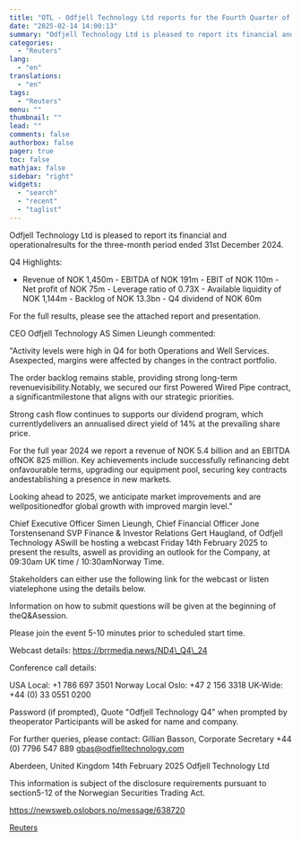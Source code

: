 ```yaml
---
title: "OTL - Odfjell Technology Ltd reports for the Fourth Quarter of 2024"
date: "2025-02-14 14:00:13"
summary: "Odfjell Technology Ltd is pleased to report its financial and operationalresults for the three-month period ended 31st December 2024.Q4 Highlights:- Revenue of NOK 1,450m - EBITDA of NOK 191m - EBIT of NOK 110m - Net profit of NOK 75m - Leverage ratio of 0.73X - Available liquidity of NOK..."
categories:
  - "Reuters"
lang:
  - "en"
translations:
  - "en"
tags:
  - "Reuters"
menu: ""
thumbnail: ""
lead: ""
comments: false
authorbox: false
pager: true
toc: false
mathjax: false
sidebar: "right"
widgets:
  - "search"
  - "recent"
  - "taglist"
---
```


Odfjell Technology Ltd is pleased to report its financial and operationalresults for the three-month period ended 31st December 2024.

Q4 Highlights:

- Revenue of NOK 1,450m - EBITDA of NOK 191m - EBIT of NOK 110m - Net profit of NOK 75m - Leverage ratio of 0.73X - Available liquidity of NOK 1,144m - Backlog of NOK 13.3bn - Q4 dividend of NOK 60m

For the full results, please see the attached report and presentation.

CEO Odfjell Technology AS Simen Lieungh commented:

"Activity levels were high in Q4 for both Operations and Well Services. Asexpected, margins were affected by changes in the contract portfolio.

The order backlog remains stable, providing strong long-term revenuevisibility.Notably, we secured our first Powered Wired Pipe contract, a significantmilestone that aligns with our strategic priorities.

Strong cash flow continues to supports our dividend program, which currentlydelivers an annualised direct yield of 14% at the prevailing share price.

For the full year 2024 we report a revenue of NOK 5.4 billion and an EBITDA ofNOK 825 million. Key achievements include successfully refinancing debt onfavourable terms, upgrading our equipment pool, securing key contracts andestablishing a presence in new markets.

Looking ahead to 2025, we anticipate market improvements and are wellpositionedfor global growth with improved margin level."

Chief Executive Officer Simen Lieungh, Chief Financial Officer Jone Torstensenand SVP Finance & Investor Relations Gert Haugland, of Odfjell Technology ASwill be hosting a webcast Friday 14th February 2025 to present the results, aswell as providing an outlook for the Company, at 09:30am UK time / 10:30amNorway Time.

Stakeholders can either use the following link for the webcast or listen viatelephone using the details below.

Information on how to submit questions will be given at the beginning of theQ&Asession.

Please join the event 5-10 minutes prior to scheduled start time.

Webcast details: https://brrmedia.news/ND4\_Q4\_24

Conference call details:

USA Local: +1 786 697 3501 Norway Local Oslo: +47 2 156 3318 UK-Wide: +44 (0) 33 0551 0200

Password (if prompted), Quote "Odfjell Technology Q4" when prompted by theoperator Participants will be asked for name and company.

For further queries, please contact: Gillian Basson, Corporate Secretary +44 (0) 7796 547 889 gbas@odfjelltechnology.com

Aberdeen, United Kingdom 14th February 2025 Odfjell Technology Ltd

This information is subject of the disclosure requirements pursuant to section5-12 of the Norwegian Securities Trading Act.

https://newsweb.oslobors.no/message/638720

[Reuters](https://www.tradingview.com/news/reuters.com,2025-02-14:newsml_Obi7fBpfa:0-otl-odfjell-technology-ltd-reports-for-the-fourth-quarter-of-2024/)
